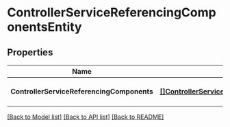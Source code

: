 # ControllerServiceReferencingComponentsEntity

## Properties
Name | Type | Description | Notes
------------ | ------------- | ------------- | -------------
**ControllerServiceReferencingComponents** | [**[]ControllerServiceReferencingComponentEntity**](ControllerServiceReferencingComponentEntity.md) |  | [optional] [default to null]

[[Back to Model list]](../README.md#documentation-for-models) [[Back to API list]](../README.md#documentation-for-api-endpoints) [[Back to README]](../README.md)

